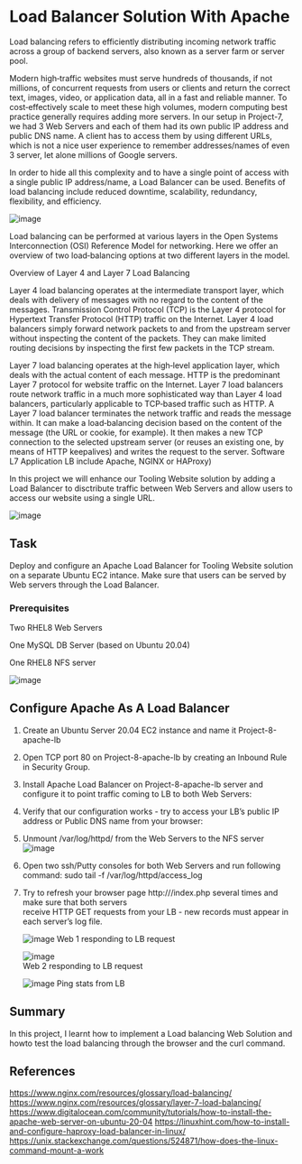  # Load Balancer Solution With Apache

Load balancing refers to efficiently distributing incoming network traffic across a group of backend servers, also known as a server farm or server pool.

Modern high‑traffic websites must serve hundreds of thousands, if not millions, of concurrent requests from users or clients and return the correct text, images, video, or application data, all in a fast and reliable manner. To cost‑effectively scale to meet these high volumes, modern computing best practice generally requires adding more servers. In our setup in Project-7, we had 3 Web Servers and each of them had its own public IP address and public DNS name. A client has to access them by using different URLs, which is not a nice user experience to remember addresses/names of even 3 server, let alone millions of Google servers.

In order to hide all this complexity and to have a single point of access with a single public IP address/name, a Load Balancer can be used. Benefits of load balancing include reduced downtime, scalability, redundancy, flexibility, and efficiency.


![image](https://user-images.githubusercontent.com/78841364/114626197-596d9480-9c81-11eb-8e7b-d3c761f468b2.png)



Load balancing can be performed at various layers in the Open Systems Interconnection (OSI) Reference Model for networking. Here we offer an overview of two load‑balancing options at two different layers in the model.

Overview of Layer 4 and Layer 7 Load Balancing

Layer 4 load balancing operates at the intermediate transport layer, which deals with delivery of messages with no regard to the content of the messages. Transmission Control Protocol (TCP) is the Layer 4 protocol for Hypertext Transfer Protocol (HTTP) traffic on the Internet. Layer 4 load balancers simply forward network packets to and from the upstream server without inspecting the content of the packets. They can make limited routing decisions by inspecting the first few packets in the TCP stream.

Layer 7 load balancing operates at the high‑level application layer, which deals with the actual content of each message. HTTP is the predominant Layer 7 protocol for website traffic on the Internet. Layer 7 load balancers route network traffic in a much more sophisticated way than Layer 4 load balancers, particularly applicable to TCP‑based traffic such as HTTP. A Layer 7 load balancer terminates the network traffic and reads the message within. It can make a load‑balancing decision based on the content of the message (the URL or cookie, for example). It then makes a new TCP connection to the selected upstream server (or reuses an existing one, by means of HTTP keepalives) and writes the request to the server. Software L7 Application LB include Apache, NGINX or HAProxy)


In this project we will enhance our Tooling Website solution by adding a Load Balancer to disctribute traffic between Web Servers and allow users to access our website using a single URL.


![image](https://user-images.githubusercontent.com/78841364/114834409-84013f80-9d9e-11eb-8442-df85684d9828.png)


## Task

Deploy and configure an Apache Load Balancer for Tooling Website solution on a separate Ubuntu EC2 intance. Make sure that users can be served by Web servers through the Load Balancer.

### Prerequisites

Two RHEL8 Web Servers

One MySQL DB Server (based on Ubuntu 20.04)

One RHEL8 NFS server


![image](https://user-images.githubusercontent.com/78841364/114838408-b01ebf80-9da2-11eb-88b3-96acb9fafe14.png)


## Configure Apache As A Load Balancer

1. Create an Ubuntu Server 20.04 EC2 instance and name it Project-8-apache-lb
2. Open TCP port 80 on Project-8-apache-lb by creating an Inbound Rule in Security Group.
3. Install Apache Load Balancer on Project-8-apache-lb server and configure it to point traffic coming to LB to both Web Servers:
4. Verify that our configuration works - try to access your LB’s public IP address or Public DNS name from your browser:
5. Unmount /var/log/httpd/ from the Web Servers to the NFS server 
   ![image](https://user-images.githubusercontent.com/78841364/115362081-3108fd00-a18f-11eb-87c7-3647cc25adb1.png)

7. Open two ssh/Putty consoles for both Web Servers and run following command:
   sudo tail -f /var/log/httpd/access_log

8. Try to refresh your browser page http://<Load-Balancer-Public-IP-Address-or-Public-DNS-Name>/index.php several times and make sure that both servers    
   receive HTTP GET requests from your LB - new records must appear in each server’s log file.

    ![image](https://user-images.githubusercontent.com/78841364/115430919-c7aadd80-a1d2-11eb-95e6-cdc7cad54001.png) 
     Web 1 responding to LB request
    
    
    ![image](https://user-images.githubusercontent.com/78841364/115431127-f628b880-a1d2-11eb-8219-4539dec3e58d.png)  
      Web 2 responding to LB request
     
     
     
     ![image](https://user-images.githubusercontent.com/78841364/115431320-2b350b00-a1d3-11eb-9b35-658a1a8208fa.png)  Ping stats from LB



## Summary
In this project, I learnt how to implement a Load balancing Web Solution and howto test the load balancing through the browser and the curl command.










## References

https://www.nginx.com/resources/glossary/load-balancing/
https://www.nginx.com/resources/glossary/layer-7-load-balancing/
https://www.digitalocean.com/community/tutorials/how-to-install-the-apache-web-server-on-ubuntu-20-04
https://linuxhint.com/how-to-install-and-configure-haproxy-load-balancer-in-linux/
https://unix.stackexchange.com/questions/524871/how-does-the-linux-command-mount-a-work


